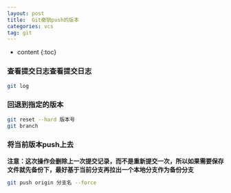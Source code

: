 ```yaml
---
layout: post
title:  Git撤销push的版本
categories: vcs
tag: git
---
```



* content
{:toc}



### 查看提交日志查看提交日志

```sh
git log
```

### 回退到指定的版本

```sh
git reset --hard 版本号
git branch
```


### 将当前版本push上去

**注意：这次操作会删除上一次提交记录，而不是重新提交一次，所以如果需要保存文件就先备份下，最好基于当前分支再拉出一个本地分支作为备份分支**

```sh
git push origin 分支名 --force
```
